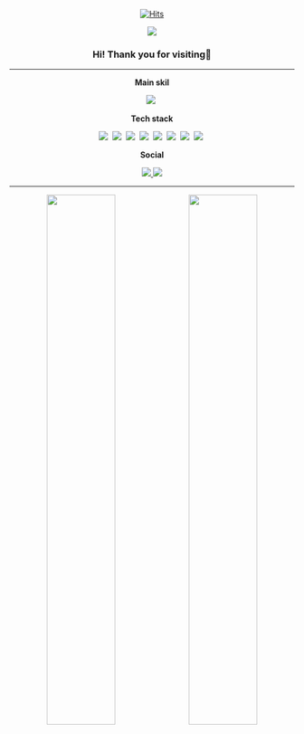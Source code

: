 <div align=center>
  
[![Hits](https://hits.seeyoufarm.com/api/count/incr/badge.svg?url=https%3A%2F%2Fgithub.com%2Fwoongchan789&count_bg=%2379C83D&title_bg=%23555555&icon=github.svg&icon_color=%23E7E7E7&title=hits&edge_flat=false)](https://github.com/woongchan789)


<div align=center>
  
<img src="https://capsule-render.vercel.app/api?type=waving&color=auto&height=250&section=header&text=WoongChan%20Nam&fontSize=40&fontColor=ffffff" />

</div>

### Hi! Thank you for visiting👏
---

**Main skil**
  
<p align="center">
  <img src="https://img.shields.io/badge/Python-3776AB?style=flat-square&logo=Python&logoColor=white"/></a>&nbsp 
</p>

**Tech stack**  
  
<p align="center">
  <img src="https://img.shields.io/badge/Python-3776AB?style=flat-square&logo=Python&logoColor=white"/></a>&nbsp
  <img src="https://img.shields.io/badge/R-276DC3?style=flat-square&logo=R&logoColor=white"/></a>&nbsp
  <img src="https://img.shields.io/badge/MySQL-4479A1?style=flat-square&logo=MySQL&logoColor=white"/></a>&nbsp
  <img src="https://img.shields.io/badge/Linux-FCC624?style=flat-square&logo=Linux&logoColor=white"/></a>&nbsp
  <img src="https://img.shields.io/badge/Ubuntu-E95420?style=flat-square&logo=Ubuntu&logoColor=white"/></a>&nbsp
  <img src="https://img.shields.io/badge/Docker-2496ED?style=flat-square&logo=Docker&logoColor=white"/></a>&nbsp
  <img src="https://img.shields.io/badge/Adobe%20Illustrator-FF9A00?style=flat-square&logo=Adobe%20Illustrator&logoColor=white"/></a>&nbsp
  <img src="https://img.shields.io/badge/Adobe%20Premiere%20Pro-9999FF?style=flat-square&logo=Adobe%20Premiere%20Pro&logoColor=white"/></a>&nbsp
</p>

**Social**

<p align="center">
  <a href="https://www.instagram.com/skandcks/" height="5" width="10" target="_blank">
	  <img src="https://img.shields.io/badge/Instagram-E4405F?style=flat-square&logo=Instagram&logoColor=white&">
  <a>

  <a href="https://woongchan789.tistory.com/" height="5" width="10" target="_blank">
	  <img src="https://img.shields.io/badge/Tistory-000000?style=flat-square&logo=Tistory&logoColor=white&">
  <a>	  
</p>

---

<p align="center">
  <img src="https://github-readme-stats.vercel.app/api?username=woongchan789&show_icons=true&theme=chartreuse-dark" align="center" width="49%">
  <img src="https://github-readme-stats.vercel.app/api?username=woongchan789&show_icons=true&theme=chartreuse-dark" align="center" width="49%">
</p>
